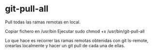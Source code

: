 git-pull-all
============

Pull todas las ramas remotas en local.

Copiar fichero en /usr/bin
Ejecutar sudo chmod +x /usr/bin/git-pull-all

Lo que hace es recorrer las ramas remotas obtenidas con git ls-remote, crearlas localmente y hacer un git pull de cada una de ellas.
